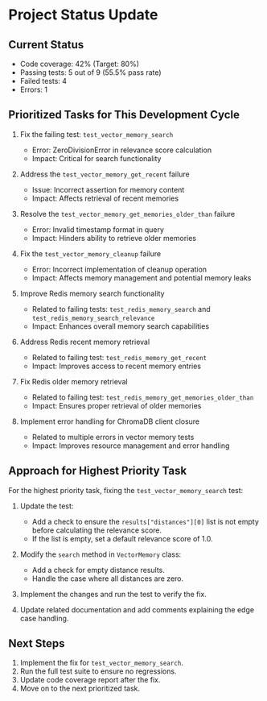 # Project Status Update

## Current Status
- Code coverage: 42% (Target: 80%)
- Passing tests: 5 out of 9 (55.5% pass rate)
- Failed tests: 4
- Errors: 1

## Prioritized Tasks for This Development Cycle

1. Fix the failing test: `test_vector_memory_search`
   - Error: ZeroDivisionError in relevance score calculation
   - Impact: Critical for search functionality

2. Address the `test_vector_memory_get_recent` failure
   - Issue: Incorrect assertion for memory content
   - Impact: Affects retrieval of recent memories

3. Resolve the `test_vector_memory_get_memories_older_than` failure
   - Error: Invalid timestamp format in query
   - Impact: Hinders ability to retrieve older memories

4. Fix the `test_vector_memory_cleanup` failure
   - Error: Incorrect implementation of cleanup operation
   - Impact: Affects memory management and potential memory leaks

5. Improve Redis memory search functionality
   - Related to failing tests: `test_redis_memory_search` and `test_redis_memory_search_relevance`
   - Impact: Enhances overall memory search capabilities

6. Address Redis recent memory retrieval
   - Related to failing test: `test_redis_memory_get_recent`
   - Impact: Improves access to recent memory entries

7. Fix Redis older memory retrieval
   - Related to failing test: `test_redis_memory_get_memories_older_than`
   - Impact: Ensures proper retrieval of older memories

8. Implement error handling for ChromaDB client closure
   - Related to multiple errors in vector memory tests
   - Impact: Improves resource management and error handling

## Approach for Highest Priority Task

For the highest priority task, fixing the `test_vector_memory_search` test:

1. Update the test:
   - Add a check to ensure the `results["distances"][0]` list is not empty before calculating the relevance score.
   - If the list is empty, set a default relevance score of 1.0.

2. Modify the `search` method in `VectorMemory` class:
   - Add a check for empty distance results.
   - Handle the case where all distances are zero.

3. Implement the changes and run the test to verify the fix.

4. Update related documentation and add comments explaining the edge case handling.

## Next Steps
1. Implement the fix for `test_vector_memory_search`.
2. Run the full test suite to ensure no regressions.
3. Update code coverage report after the fix.
4. Move on to the next prioritized task.
